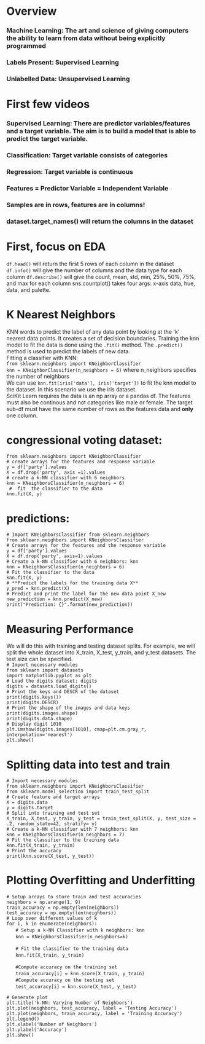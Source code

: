 # **Overview**

### Machine Learning: The art and science of giving computers the ability to learn from data without being explicitly programmed
### Labels Present: Supervised Learning
### Unlabelled Data: Unsupervised Learning

# **First few videos**
### Supervised Learning: There are predictor variables/features and a target variable. The aim is to build a model that is able to predict the target variable. 
### Classification: Target variable consists of categories
### Regression: Target variable is continuous
### Features = Predictor Variable = Independent Variable
### Samples are in rows, features are in columns!
### dataset.target_names() will return the columns in the dataset

# **First, focus on EDA**
`df.head()` will return the first 5 rows of each column in the dataset
`df.info()` will give the number of columns and the data type for each column
`df.describe()` will give the count, mean, std, min, 25%, 50%, 75%, and max for each column
sns.countplot() takes four args: x-axis data, hue, data, and palette. 

# **K Nearest Neighbors**
KNN words to predict the label of any data point by looking at the 'k' nearest data points. It creates a set of decision boundaries. Training the knn model to fit the data is done using the `.fit()` method. The `.predict()` method is used to predict the labels of new data. <br />
Fitting a classifier with KNN: <br/>
`from sklearn.neighbors import KNeighborClassifier`<br />
`knn = KNeighborClassifier(n_neighbors = 6)` where n_neighbors specifies the number of neighbors <br />
We can use `knn.fit(iris['data'], iris['target'])` to fit the knn model to the dataset. In this scenario we use the iris dataset. <br />
SciKit Learn requires the data is an np array or a pandas df. The features must also be continous and not categories like male or female. The target sub-df must have the same number of rows as the features data and **only** one column. <br />
# **congressional voting dataset:** <br />
`from sklearn.neighbors import KNeighborClassifier`<br />
`# create arrays for the features and response variable`<br />
`y = df['party'].values`<br />
`X = df.drop('party', axis =1).values`<br />
`# create a k-NN classifier with 6 neighbors`<br />
`knn = KNeighborsClassifier(n_neighbors = 6)`<br />
` #  fit  the classifier to the data`<br />
`knn.fit(X, y)` <br/>
# **predictions:** <br />
`# Import KNeighborsClassifier from sklearn.neighbors`<br />
`from sklearn.neighbors import KNeighborsClassifier `<br />
`# Create arrays for the features and the response variable`<br />
`y = df['party'].values`<br />
`X = df.drop('party', axis=1).values`<br />
`# Create a k-NN classifier with 6 neighbors: knn`<br />
`knn = KNeighborsClassifier(n_neighbors = 6)`<br />
`# Fit the classifier to the data`<br />
`knn.fit(X, y)` <br />
`# **Predict the labels for the training data X** `<br />
`y_pred = knn.predict(X)`<br />
`# Predict and print the label for the new data point X_new`<br />
`new_prediction = knn.predict(X_new)`<br />
`print("Prediction: {}".format(new_prediction))`<br />
# **Measuring Performance**
We will do this with training and testing dataset splits. For example, we will split the whole dataset into X_train, X_test, y_train, and y_test datasets. The test size can be specified. <br/>
`# Import necessary modules` <br/>
`from sklearn import datasets`<br/>
`import matplotlib.pyplot as plt`<br/>
`# Load the digits dataset: digits`<br/>
`digits = datasets.load_digits()`<br/>
`# Print the keys and DESCR of the dataset`<br/>
`print(digits.keys())`<br/>
`print(digits.DESCR)`<br/>
`# Print the shape of the images and data keys`<br/>
`print(digits.images.shape)`<br/>
`print(digits.data.shape)`<br/>
`# Display digit 1010`<br/>
`plt.imshow(digits.images[1010], cmap=plt.cm.gray_r, interpolation='nearest')`<br/>
`plt.show()`<br/>

# Splitting data into test and train
`# Import necessary modules`<br/>
`from sklearn.neighbors import KNeighborsClassifier`<br/>
`from sklearn.model_selection import train_test_split`<br/>
`# Create feature and target arrays`<br/>
`X = digits.data`<br/>
`y = digits.target`<br/>
`# Split into training and test set`<br/>
`X_train, X_test, y_train, y_test = train_test_split(X, y, test_size = .2, random_state=42, stratify= y)`<br/>
`# Create a k-NN classifier with 7 neighbors: knn`<br/>
`knn = KNeighborsClassifier(n_neighbors = 7)`<br/>
`# Fit the classifier to the training data`<br/>
`knn.fit(X_train, y_train)`<br/>
`# Print the accuracy`<br/>
`print(knn.score(X_test, y_test))`<br/>

# Plotting Overfitting and Underfitting
`# Setup arrays to store train and test accuracies`<br/>
`neighbors = np.arange(1, 9)`<br/>
`train_accuracy = np.empty(len(neighbors))`<br/>
`test_accuracy = np.empty(len(neighbors))`<br/>
`# Loop over different values of k`<br/>
`for i, k in enumerate(neighbors):`<br/>
&nbsp;&nbsp;&nbsp;&nbsp;&nbsp;&nbsp;`# Setup a k-NN Classifier with k neighbors: knn`<br/>
&nbsp;&nbsp;&nbsp;&nbsp;&nbsp;&nbsp;`knn = KNeighborsClassifier(n_neighbors=k)`<br/>

&nbsp;&nbsp;&nbsp;&nbsp;&nbsp;&nbsp;`# Fit the classifier to the training data`<br/>
&nbsp;&nbsp;&nbsp;&nbsp;&nbsp;&nbsp;`knn.fit(X_train, y_train)`<br/>
    
&nbsp;&nbsp;&nbsp;&nbsp;&nbsp;&nbsp;`#Compute accuracy on the training set`<br/>
&nbsp;&nbsp;&nbsp;&nbsp;&nbsp;&nbsp;`train_accuracy[i] = knn.score(X_train, y_train)`<br/>
&nbsp;&nbsp;&nbsp;&nbsp;&nbsp;&nbsp;`#Compute accuracy on the testing set`<br/>
&nbsp;&nbsp;&nbsp;&nbsp;&nbsp;&nbsp;`test_accuracy[i] = knn.score(X_test, y_test)`<br/>

`# Generate plot`<br/>
`plt.title('k-NN: Varying Number of Neighbors')`<br/>
`plt.plot(neighbors, test_accuracy, label = 'Testing Accuracy')`<br/>
`plt.plot(neighbors, train_accuracy, label = 'Training Accuracy')`<br/>
`plt.legend()`<br/>
`plt.xlabel('Number of Neighbors')`<br/>
`plt.ylabel('Accuracy')`<br/>
`plt.show()`<br/>
